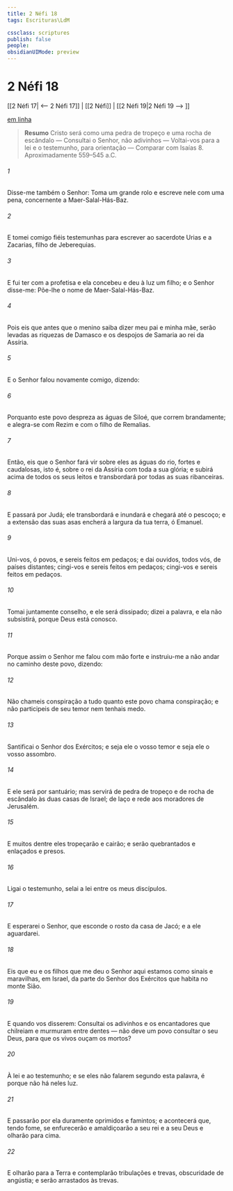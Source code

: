 ```yaml
---
title: 2 Néfi 18
tags: Escrituras\LdM

cssclass: scriptures
publish: false
people:
obsidianUIMode: preview
---
```


# 2 Néfi 18
[[2 Néfi 17| <-- 2 Néfi 17]] | [[2 Néfi]] | [[2 Néfi 19|2 Néfi 19 --> ]]

[em linha](https://churchofjesuschrist.org/study/scriptures/bofm/2-ne/18?lang=por)

> __Resumo__
Cristo será como uma pedra de tropeço e uma rocha de escândalo — Consultai o Senhor, não adivinhos — Voltai-vos para a lei e o testemunho, para orientação — Comparar com Isaías 8. Aproximadamente 559–545 a.C.

###### 1 
Disse-me também o Senhor: Toma um grande rolo e escreve nele com uma pena, concernente a Maer-Salal-Hás-Baz.

###### 2 
E tomei comigo fiéis testemunhas para escrever ao sacerdote Urias e a Zacarias, filho de Jeberequias.

###### 3 
E fui ter com a profetisa e ela concebeu e deu à luz um filho; e o Senhor disse-me: Põe-lhe o nome de Maer-Salal-Hás-Baz.

###### 4 
Pois eis que antes que o menino saiba dizer meu pai e minha mãe, serão levadas as riquezas de Damasco e os despojos de Samaria ao rei da Assíria.

###### 5 
E o Senhor falou novamente comigo, dizendo:

###### 6 
Porquanto este povo despreza as águas de Siloé, que correm brandamente; e alegra-se com Rezim e com o filho de Remalias.

###### 7 
Então, eis que o Senhor fará vir sobre eles as águas do rio, fortes e caudalosas, isto é, sobre o rei da Assíria com toda a sua glória; e subirá acima de todos os seus leitos e transbordará por todas as suas ribanceiras.

###### 8 
E passará por Judá; ele transbordará e inundará e chegará até o pescoço; e a extensão das suas asas encherá a largura da tua terra, ó Emanuel.

###### 9 
Uni-vos, ó povos, e sereis feitos em pedaços; e dai ouvidos, todos vós, de países distantes; cingi-vos e sereis feitos em pedaços; cingi-vos e sereis feitos em pedaços.

###### 10 
Tomai juntamente conselho, e ele será dissipado; dizei a palavra, e ela não subsistirá, porque Deus está conosco.

###### 11 
Porque assim o Senhor me falou com mão forte e instruiu-me a não andar no caminho deste povo, dizendo:

###### 12 
Não chameis conspiração a tudo quanto este povo chama conspiração; e não participeis de seu temor nem tenhais medo.

###### 13 
Santificai o Senhor dos Exércitos; e seja ele o vosso temor e seja ele o vosso assombro.

###### 14 
E ele será por santuário; mas servirá de pedra de tropeço e de rocha de escândalo às duas casas de Israel; de laço e rede aos moradores de Jerusalém.

###### 15 
E muitos dentre eles tropeçarão e cairão; e serão quebrantados e enlaçados e presos.

###### 16 
Ligai o testemunho, selai a lei entre os meus discípulos.

###### 17 
E esperarei o Senhor, que esconde o rosto da casa de Jacó; e a ele aguardarei.

###### 18 
Eis que eu e os filhos que me deu o Senhor aqui estamos como sinais e maravilhas, em Israel, da parte do Senhor dos Exércitos que habita no monte Sião.

###### 19 
E quando vos disserem: Consultai os adivinhos e os encantadores que chilreiam e murmuram entre dentes — não deve um povo consultar o seu Deus, para que os vivos ouçam os mortos?

###### 20 
À lei e ao testemunho; e se eles não falarem segundo esta palavra, é porque não há neles luz.

###### 21 
E passarão por ela duramente oprimidos e famintos; e acontecerá que, tendo fome, se enfurecerão e amaldiçoarão a seu rei e a seu Deus e olharão para cima.

###### 22 
E olharão para a Terra e contemplarão tribulações e trevas, obscuridade de angústia; e serão arrastados às trevas.

